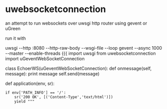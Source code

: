 uwebsocketconnection
====================

an attempt to run websockets over uwsgi http router using gevent or uGreen

run it with

uwsgi --http :8080 --http-raw-body --wsgi-file <thisfile> --loop gevent --async 1000 --master --enable-threads
{{{
import uwsgi
from uwebsocketconnection import uGeventWebSocketConnection

class EchoerWS(uGeventWebSocketConnection):
    def onmessage(self, message):
        print message
        self.send(message)

def application(env, sr):

    if env['PATH_INFO'] == '/':
        sr('200 OK', [('Content-Type','text/html')])
        yield """
<html>
  <head>
    <script language="Javascript">
      var s = new WebSocket("ws://localhost:8080/foobar/");
      s.onopen = function() {
          alert("connesso !!!");
          s.send("ciao");
      };
      s.onmessage = function(e) {
          alert(e.data);
      };

      function invia() {
          var value = document.getElementById('testo').value;
          s.send(value);
      }
    </script>
  </head>
  <body>
    <h1>WebSocket</h1>
    <input type="text" id="testo"/>
    <input type="button" value="invia" onClick="invia();"/>
  </body>
</html>
        """
        return

    if env.get('HTTP_UPGRADE', '').lower() == 'websocket':
        EchoerWS(env, uwsgi.connection_fd())
        return

}}}
